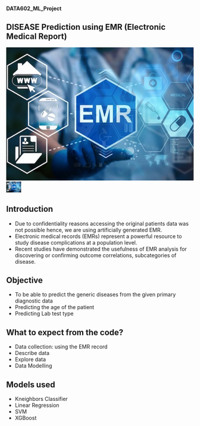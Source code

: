 #### DATA602_ML_Project
## DISEASE Prediction using EMR (Electronic Medical Report)
![](data/Picture1.jpg)
<img src="data/Picture1.jpg" width="40">

## Introduction
- Due to confidentiality reasons accessing the original patients data was not possible hence, we are using artificially generated EMR.
- Electronic medical records (EMRs) represent a powerful resource to study disease complications at a population level. 
- Recent studies have demonstrated the usefulness of EMR analysis for discovering or confirming outcome correlations, subcategories of disease.

## Objective
- To be able to predict the generic diseases from the given primary diagnostic data
- Predicting the age of the patient
- Predicting Lab test type

## What to expect from the code?
- Data collection: using the EMR record
- Describe data 
- Explore data 
- Data Modelling

## Models used
- Kneighbors Classifier
- Linear Regression
- SVM
- XGBoost

